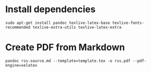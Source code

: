 # Install dependencies

```
sudo apt-get install pandoc texlive-latex-base texlive-fonts-recommended texlive-extra-utils texlive-latex-extra
```

# Create PDF from Markdown

```
pandoc rss-source.md --template=template.tex -o rss.pdf --pdf-engine=xelatex
```